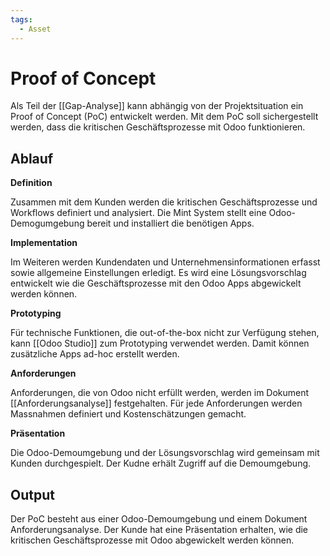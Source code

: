 ```yaml
---
tags:
  - Asset
---
```


# Proof of Concept

Als Teil der [[Gap-Analyse]] kann abhängig von der Projektsituation ein Proof of Concept (PoC) entwickelt werden. Mit dem PoC soll sichergestellt werden, dass die kritischen Geschäftsprozesse mit Odoo funktionieren.

## Ablauf

**Definition**

Zusammen mit dem Kunden werden die kritischen Geschäftsprozesse und Workflows definiert und analysiert. Die Mint System stellt eine Odoo-Demogumgebung bereit und installiert die benötigen Apps.

**Implementation**

Im Weiteren werden Kundendaten und Unternehmensinformationen erfasst sowie allgemeine Einstellungen erledigt. Es wird eine Lösungsvorschlag entwickelt wie die Geschäftsprozesse mit den Odoo Apps abgewickelt werden können.

**Prototyping**

Für technische Funktionen, die out-of-the-box nicht zur Verfügung stehen, kann [[Odoo Studio]] zum Prototyping verwendet werden. Damit können zusätzliche Apps ad-hoc erstellt werden. 

**Anforderungen**

Anforderungen, die von Odoo nicht erfüllt werden, werden im Dokument [[Anforderungsanalyse]] festgehalten. Für jede Anforderungen werden Massnahmen definiert und Kostenschätzungen gemacht.

**Präsentation**

Die Odoo-Demoumgebung und der Lösungsvorschlag wird gemeinsam mit Kunden durchgespielt. Der Kudne erhält Zugriff auf die Demoumgebung.

## Output

Der PoC besteht aus einer Odoo-Demoumgebung und einem Dokument Anforderungsanalyse. Der Kunde hat eine Präsentation erhalten, wie die kritischen Geschäftsprozesse mit Odoo abgewickelt werden können.